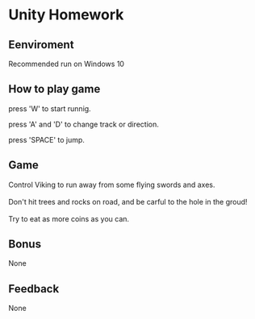 # Unity Homework
## Eenviroment
Recommended run on Windows 10<br>

## How to play game

press 'W' to start runnig. <br>

press 'A' and 'D' to change track or direction. <br>

press 'SPACE' to jump.<br>

## Game

Control Viking to run away from some flying swords and axes. <br><br>
Don't hit trees and rocks on road, and be carful to the hole in the groud! <br><br>
Try to eat as more coins as you can.<br>


## Bonus

None <br>

## Feedback

None <br>
